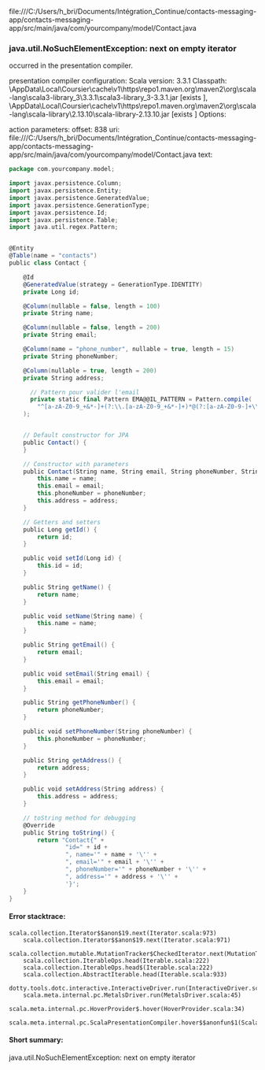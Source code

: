 file:///C:/Users/h_bri/Documents/Intégration_Continue/contacts-messaging-app/contacts-messaging-app/src/main/java/com/yourcompany/model/Contact.java
### java.util.NoSuchElementException: next on empty iterator

occurred in the presentation compiler.

presentation compiler configuration:
Scala version: 3.3.1
Classpath:
<HOME>\AppData\Local\Coursier\cache\v1\https\repo1.maven.org\maven2\org\scala-lang\scala3-library_3\3.3.1\scala3-library_3-3.3.1.jar [exists ], <HOME>\AppData\Local\Coursier\cache\v1\https\repo1.maven.org\maven2\org\scala-lang\scala-library\2.13.10\scala-library-2.13.10.jar [exists ]
Options:



action parameters:
offset: 838
uri: file:///C:/Users/h_bri/Documents/Intégration_Continue/contacts-messaging-app/contacts-messaging-app/src/main/java/com/yourcompany/model/Contact.java
text:
```scala
package com.yourcompany.model;

import javax.persistence.Column;
import javax.persistence.Entity;
import javax.persistence.GeneratedValue;
import javax.persistence.GenerationType;
import javax.persistence.Id;
import javax.persistence.Table;
import java.util.regex.Pattern;


@Entity
@Table(name = "contacts")
public class Contact {

    @Id
    @GeneratedValue(strategy = GenerationType.IDENTITY)
    private Long id;

    @Column(nullable = false, length = 100)
    private String name;

    @Column(nullable = false, length = 200)
    private String email;

    @Column(name = "phone_number", nullable = true, length = 15)
    private String phoneNumber;

    @Column(nullable = true, length = 200)
    private String address;

      // Pattern pour valider l'email
      private static final Pattern EMA@@IL_PATTERN = Pattern.compile(
        "^[a-zA-Z0-9_+&*-]+(?:\\.[a-zA-Z0-9_+&*-]+)*@(?:[a-zA-Z0-9-]+\\.)+[a-zA-Z]{2,7}$"
    );


    // Default constructor for JPA
    public Contact() {
    }

    // Constructor with parameters
    public Contact(String name, String email, String phoneNumber, String address) {
        this.name = name;
        this.email = email;
        this.phoneNumber = phoneNumber;
        this.address = address;
    }

    // Getters and setters
    public Long getId() {
        return id;
    }

    public void setId(Long id) {
        this.id = id;
    }

    public String getName() {
        return name;
    }

    public void setName(String name) {
        this.name = name;
    }

    public String getEmail() {
        return email;
    }

    public void setEmail(String email) {
        this.email = email;
    }

    public String getPhoneNumber() {
        return phoneNumber;
    }

    public void setPhoneNumber(String phoneNumber) {
        this.phoneNumber = phoneNumber;
    }

    public String getAddress() {
        return address;
    }

    public void setAddress(String address) {
        this.address = address;
    }

    // toString method for debugging
    @Override
    public String toString() {
        return "Contact{" +
                "id=" + id +
                ", name='" + name + '\'' +
                ", email='" + email + '\'' +
                ", phoneNumber='" + phoneNumber + '\'' +
                ", address='" + address + '\'' +
                '}';
    }
}

```



#### Error stacktrace:

```
scala.collection.Iterator$$anon$19.next(Iterator.scala:973)
	scala.collection.Iterator$$anon$19.next(Iterator.scala:971)
	scala.collection.mutable.MutationTracker$CheckedIterator.next(MutationTracker.scala:76)
	scala.collection.IterableOps.head(Iterable.scala:222)
	scala.collection.IterableOps.head$(Iterable.scala:222)
	scala.collection.AbstractIterable.head(Iterable.scala:933)
	dotty.tools.dotc.interactive.InteractiveDriver.run(InteractiveDriver.scala:168)
	scala.meta.internal.pc.MetalsDriver.run(MetalsDriver.scala:45)
	scala.meta.internal.pc.HoverProvider$.hover(HoverProvider.scala:34)
	scala.meta.internal.pc.ScalaPresentationCompiler.hover$$anonfun$1(ScalaPresentationCompiler.scala:352)
```
#### Short summary: 

java.util.NoSuchElementException: next on empty iterator